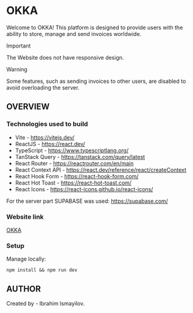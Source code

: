 # OKKA

Welcome to OKKA! This platform is designed to provide users with the ability to store, manage and send invoices worldwide.

> [!IMPORTANT]
> The Website does not have responsive design.

> [!WARNING]
> Some features, such as sending invoices to other users, are disabled to avoid overloading the server.

## OVERVIEW

### Technologies used to build

- Vite - https://vitejs.dev/
- ReactJS - https://react.dev/
- TypeScript - https://www.typescriptlang.org/
- TanStack Query - https://tanstack.com/query/latest
- React Router - https://reactrouter.com/en/main
- React Context API - https://react.dev/reference/react/createContext
- React Hook Form - https://react-hook-form.com/
- React Hot Toast - https://react-hot-toast.com/
- React Icons - https://react-icons.github.io/react-icons/

For the server part SUPABASE was used: https://supabase.com/

### Website link

[OKKA](https://okka.vercel.app/)

### Setup

Manage locally:

```
npm install && npm run dev
```

## AUTHOR

Created by - Ibrahim Ismayilov.
